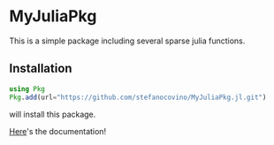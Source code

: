 # MyJuliaPkg


This is a simple package including several sparse julia functions.


## Installation

```julia
using Pkg
Pkg.add(url="https://github.com/stefanocovino/MyJuliaPkg.jl.git")
```

will install this package.


[Here](https://stefanocovino.github.io/MyJuliaPkg.jl)'s the documentation!